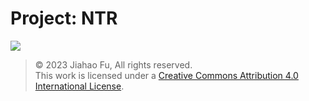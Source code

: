 # Project: NTR

[![](https://img.shields.io/badge/-123云盘-597dfc.svg?style=for-the-badge&logo=icloud&logoColor=white)](https://www.123pan.com/s/bB49-YWBd3)

> © 2023 Jiahao Fu, All rights reserved.  
> This work is licensed under a [Creative Commons Attribution 4.0 International License](http://creativecommons.org/licenses/by/4.0/).
